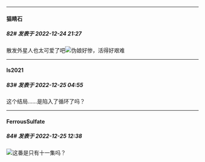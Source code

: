 

*****

####  猫睛石  
##### 82#       发表于 2022-12-24 21:27

散发外星人也太可爱了吧<img src="https://static.saraba1st.com/image/smiley/face2017/072.png" referrerpolicy="no-referrer">伪娘好惨，活得好艰难



*****

####  ls2021  
##### 83#       发表于 2022-12-25 04:55

这个结局……是陷入了循环了吗？



*****

####  FerrousSulfate  
##### 84#       发表于 2022-12-25 12:38

<img src="https://static.saraba1st.com/image/smiley/face2017/024.png" referrerpolicy="no-referrer">这番是只有十一集吗？

